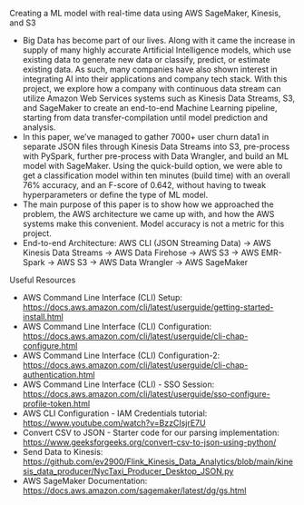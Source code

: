 Creating a ML model with real-time data using AWS SageMaker, Kinesis, and S3

- Big Data has become part of our lives. Along with it came the increase in supply of many highly accurate Artificial Intelligence models, which use existing data to generate new data or classify, predict, or estimate existing data. As such, many companies have also shown interest in integrating AI into their applications and company tech stack. With this project, we explore how a company with continuous data stream can utilize Amazon Web Services systems such as Kinesis Data Streams, S3, and SageMaker to create an end-to-end Machine Learning pipeline, starting from data transfer-compilation until model prediction and analysis.
- In this paper, we’ve managed to gather 7000+ user churn data1 in separate JSON files through Kinesis Data Streams into S3, pre-process with PySpark, further pre-process with Data Wrangler, and build an ML model with SageMaker. Using the quick-build option, we were able to get a classification model within ten minutes (build time) with an overall 76% accuracy, and an F-score of 0.642, without having to tweak hyperparameters or define the type of ML model.
- The main purpose of this paper is to show how we approached the problem, the AWS architecture we came up with, and how the AWS systems make this convenient. Model accuracy is not a metric for this project.
- End-to-end Architecture: AWS CLI (JSON Streaming Data) -> AWS Kinesis Data Streams -> AWS Data Firehose -> AWS S3 -> AWS EMR-Spark -> AWS S3 -> AWS Data Wrangler -> AWS SageMaker

Useful Resources
- AWS Command Line Interface (CLI) Setup: https://docs.aws.amazon.com/cli/latest/userguide/getting-started-install.html
- AWS Command Line Interface (CLI) Configuration: https://docs.aws.amazon.com/cli/latest/userguide/cli-chap-configure.html
- AWS Command Line Interface (CLI) Configuration-2: https://docs.aws.amazon.com/cli/latest/userguide/cli-chap-authentication.html
- AWS Command Line Interface (CLI) - SSO Session: https://docs.aws.amazon.com/cli/latest/userguide/sso-configure-profile-token.html
- AWS CLI Configuration - IAM Credentials tutorial: https://www.youtube.com/watch?v=BzzCIsjrE7U
- Convert CSV to JSON - Starter code for our parsing implementation: https://www.geeksforgeeks.org/convert-csv-to-json-using-python/
- Send Data to Kinesis: https://github.com/ev2900/Flink_Kinesis_Data_Analytics/blob/main/kinesis_data_producer/NycTaxi_Producer_Desktop_JSON.py
- AWS SageMaker Documentation: https://docs.aws.amazon.com/sagemaker/latest/dg/gs.html
